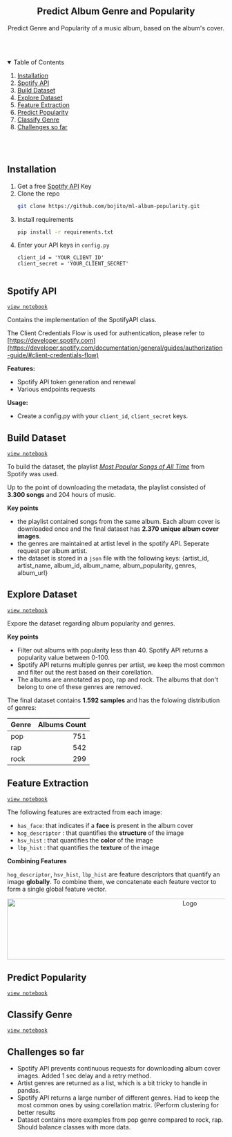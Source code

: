<!-- PROJECT LOGO -->
<p align="center">
  <h2 align="center">Predict Album Genre and Popularity</h2>
  <p align="center">
    Predict Genre and Popularity of a music album, based on the album's cover.
  </p>
  <br>
  <br>
</p>


<!-- TABLE OF CONTENTS -->
<details open="open">
  <summary>Table of Contents</summary>
  <ol>
      <li>
      <a href="#installation">Installation</a>
    </li>
    <li>
      <a href="#spotify-api">Spotify API</a>
    </li>
    <li>
      <a href="#build-dataset">Build Dataset</a>
    </li>
        <li>
      <a href="#explore-dataset">Explore Dataset</a>
    </li>
     </li>
    <li>
      <a href="#feature-extraction">Feature Extraction</a>
    </li>
    <li>
      <a href="#predict-popularity">Predict Popularity</a>
    </li>
    <li>
      <a href="#classify-genre">Classify Genre</a>
    </li>
    <li>
      <a href="#challenges-so-far">Challenges so far</a>
    </li>
  </ol>
  <br>
  <br>
</details>
 

## Installation 

1. Get a free [Spotify API](https://developer.spotify.com/) Key
2. Clone the repo
   ```sh
   git clone https://github.com/bojito/ml-album-popularity.git
   ```
3. Install requirements  
   ```sh
   pip install -r requirements.txt
   ```
4. Enter your API keys in `config.py`
   ```JS
   client_id = 'YOUR_CLIENT_ID'
   client_secret = 'YOUR_CLIENT_SECRET'
  
## Spotify API    

[`view notebook`](https://nbviewer.jupyter.org/github/bojito/ml-album-popularity/blob/main/1%20-%20Spotify%20API.ipynb)
  
Contains the implementation of the SpotifyAPI class. 

The Client Credentials Flow is used for authentication, please refer to [https://developer.spotify.com](https://developer.spotify.com/documentation/general/guides/authorization-guide/#client-credentials-flow)

**Features:**
* Spotify API token generation and renewal
* Various endpoints requests

**Usage:**
* Create a config.py with your `client_id`, `client_secret` keys.



## Build Dataset

[`view notebook`](https://nbviewer.jupyter.org/github/bojito/ml-album-popularity/blob/main/2%20-%20Build%20Dataset.ipynb)

To build the dataset, the playlist [*Most Popular Songs of All Time*](https://open.spotify.com/playlist/4o8NBsWreC3OnKePUYw0dg?si=KfEHTYmESlORo6CeDsf1bg) from Spotify was used.

Up to the point of downloading the metadata, the playlist consisted of **3.300 songs** and 204 hours of music.

**Key points**

* the playlist contained songs from the same album. Each album cover is downloaded once and the final dataset has **2.370 unique album cover images**.
* the genres are maintained at artist level in the spotify API. Seperate request per album artist.
* the dataset is stored in a `json` file with the following keys: {artist_id, artist_name, album_id, album_name, album_popularity, genres, album_url}


## Explore Dataset 

[`view notebook`](https://nbviewer.jupyter.org/github/bojito/ml-album-popularity/blob/main/3%20-%20Explore%20Dataset.ipynb)

Expore the dataset regarding album popularity and genres. 

**Key points**

* Filter out albums with popularity less than 40. Spotify API returns a popularity value between 0-100.
* Spotify API returns multiple genres per artist, we keep the most common and filter out the rest based on their corellation.
* The albums are annotated as pop, rap and rock. The albums that don't belong to one of these genres are removed. 



The final dataset contains **1.592 samples** and has the folowing distribution of genres:

| Genre         | Albums Count      | 
| ------------- |-----------:| 
| pop           |         751| 
| rap           |         542| 
| rock          |         299| 



## Feature Extraction 

[`view notebook`](https://nbviewer.jupyter.org/github/bojito/ml-album-popularity/blob/main/4%20-%20Extract%20Features.ipynb)

The following features are extracted from each image:

* `has_face`: that indicates if a **face** is present in the album cover
* `hog_descriptor` : that quantifies the **structure** of the image  
* `hsv_hist` : that quantifies the **color** of the image
* `lbp_hist` : that quantifies the **texture** of the image

**Combining Features**

`hog_descriptor`, `hsv_hist`, `lbp_hist` are  feature descriptors that quantify an image **globally**.  To combine them, we concatenate each feature vector to form a single global feature vector. 

<p align="center">
  <a>
    <img src="other/features.png" alt="Logo" width="830" height="141">
  </a>
</p>


## Predict Popularity

[`view notebook`](https://nbviewer.jupyter.org/github/bojito/ml-album-popularity/blob/main/5%20-%20Predict%20Popularity.ipynb)

## Classify Genre

[`view notebook`](https://nbviewer.jupyter.org/github/bojito/ml-album-popularity/blob/main/6%20-%20Classify%20Genre.ipynb)




## Challenges so far 

* Spotify API prevents continuous requests for downloading album cover images. Added 1 sec delay and a retry method.
* Artist genres are returned as a list, which is a bit tricky to handle in pandas. 
* Spotify API returns a large number of different genres. Had to keep the most common ones by using corellation matrix. (Perform clustering for better results
* Dataset contains more examples from pop genre compared to rock, rap. Should balance classes with more data.
